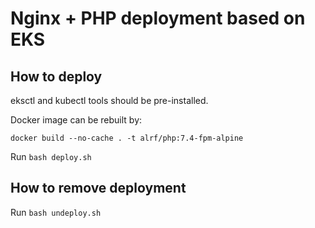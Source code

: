 # Nginx + PHP deployment based on EKS

## How to deploy

eksctl and kubectl tools should be pre-installed.

Docker image can be rebuilt by:

```
docker build --no-cache . -t alrf/php:7.4-fpm-alpine
```

Run `bash deploy.sh`

## How to remove deployment

Run `bash undeploy.sh`
